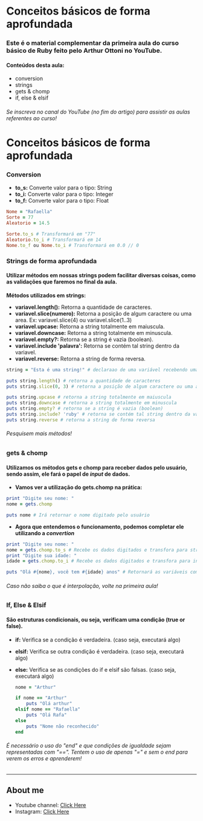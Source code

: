 # Conceitos básicos de forma aprofundada

### Este é o material complementar da primeira aula do curso básico de Ruby feito pelo Arthur Ottoni no YouTube. 

#### Conteúdos desta aula:

* conversion
* strings
* gets & chomp
* if, else & elsif

###### Se inscreva no canal do YouTube (no fim do artigo) para assistir as aulas referentes ao curso!

# Conceitos básicos de forma aprofundada

### Conversion

* **to_s:** Converte valor para o tipo: String
* **to_i:** Converte valor para o tipo: Integer
* **to_f:** Converte valor para o tipo: Float

```ruby
Nome = "Rafaella"
Sorte = 77
Aleatorio = 14.5

Sorte.to_s # Transformará em "77"
Aleatorio.to_i # Transformará em 14
Nome.to_f ou Nome.to_i # Transformará em 0.0 // 0
```

### Strings de forma aprofundada

#### Utilizar métodos em nossas strings podem facilitar diversas coisas, como as validações que faremos no final da aula. 

**Métodos utilizados em strings:**

* **variavel.length():** Retorna a quantidade de caracteres.
* **variavel.slice(numero):** Retorna a posição de algum caractere ou uma area. Ex: variavel.slice(4) ou variavel.slice(1..3)
* **variavel.upcase:** Retorna a string totalmente em maiuscula.
* **variavel.downcase:** Retorna a string totalmente em minuscula.
* **variavel.empty?:** Retorna se a string é vazia (boolean).
* **variavel.include 'palavra':** Retorna se contém tal string dentro da variavel.
* **variavel.reverse:** Retorna a string de forma reversa.

```ruby
string = "Esta é uma string!" # declaraao de uma variável recebendo uma string como valor

puts string.length() # retorna a quantidade de caracteres
puts string.slice(0, 3) # retorna a posição de algum caractere ou uma area

puts string.upcase # retorna a string totalmente em maiuscula
puts string.downcase # retorna a string totalmente em minuscula
puts string.empty? # retorna se a string é vazia (boolean)
puts string.include? 'ruby' # retorna se contém tal string dentro da variavel string
puts string.reverse # retorna a string de forma reversa

```

###### Pesquisem mais métodos!


### gets & chomp

#### Utilizamos os métodos gets e chomp para receber dados pelo usuário, sendo assim, ele fará o papel de *input* de dados.

* **Vamos ver a utilização do gets.chomp na prática:**

```ruby
print "Digite seu nome: "
nome = gets.chomp

puts nome # Irá retornar o nome digitado pelo usuário
```
* **Agora que entendemos o funcionamento, podemos completar ele utilizando a *convertion***

```ruby
print "Digite seu nome: "
nome = gets.chomp.to_s # Recebe os dados digitados e transfora para string
print "Digite sua idade: "
idade = gets.chomp.to_i # Recebe os dados digitados e transfora para integer

puts "Olá #{nome}, você tem #{idade} anos" # Retornará as variáveis com interpolação.
```

###### Caso não saiba o que é interpolação, volte na primeira aula!

### If, Else & Elsif

#### São estruturas condicionais, ou seja, verificam uma condição (true or false).

* **if:** Verifica se a condição é verdadeira. (caso seja, executará algo)

* **elsif:** Verifica se outra condição é verdadeira. (caso seja, executará algo)

* **else:** Verifica se as condições do if e elsif são falsas. (caso seja, executará algo)

  ```ruby
  nome = "Arthur"
  
  if nome == "Arthur"
      puts "Olá arthur"
  elsif nome == "Rafaella"
      puts "Olá Rafa"
  else
      puts "Nome não reconhecido"
  end
  
  ```

###### É necessário o uso do "end" e que condições de igualdade sejam representadas com "==". Tentem o uso de apenas "=" e sem o end para verem os erros e aprenderem!  

######  

---

## About me

* Youtube channel: <a href="https://www.youtube.com/channel/UCQxsPy4aLwGQ9fjZhsDJ70Q" target="_blank">Click Here</a>
* Instagram: <a href="https://www.instagram.com/ottoni.arthur" target="_blank">Click Here</a>
